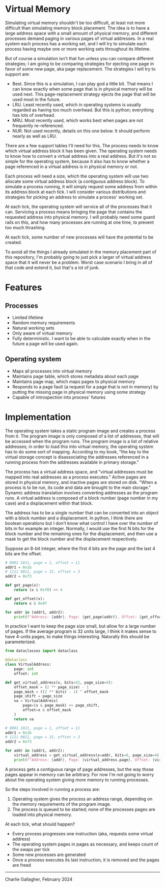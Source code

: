 # Virtual Memory
Simulating virtual memory shouldn't be too difficult, at least not more difficult than simulating memory block placement. The idea is to have a large address space with a small amount of physical memory, and different processes demand paging in various pages of virtual addresses. In a real system each process has a working set, and I will try to simulate each process having maybe one or more working sets throughout its lifetime.

But of course a simulation isn't that fun unless you can compare different strategies; I am going to be comparing strategies for ejecting one page in favor of some new page, aka page replacement. The strategies I will try to support are:

- Best. Since this is a simulation, I can play god a little bit. That means I can know exactly when some page that is in physical memory will be used next. This page-replacement strategy ejects the page that will be used most in the future.
- LRU. Least recently used, which in operating systems is usually regarded as having too much overhead. But this is python; everything has lots of overhead.
- MRU. Most recently used, which works best when pages are not frequently re-referenced.
- NUR. Not used recently, details on this one below. It should perform nearly as well as LRU.

There are a few support tables I'll need for this. The process needs to know which virtual address block it has been given. The operating system needs to know how to convert a virtual address into a real address. But it's not so simple for the operating system, because it also has to know whether a page referenced in a virtual address is in physical memory or not.

Each process will need a size, which the operating system will use two allocate some virtual address block (a _contiguous_ address block). To simulate a process running, it will simply request some address from within its address block at each tick. I will consider various distributions and strategies for picking an address to simulate a process' working set.

At each tick, the operating system will service all of the processes that it can. Servicing a process means bringing the page that contains the requested address into physical memory. I will probably need some guard rails on this, and how many processes are running at one time, to prevent too much thrashing.

At each tick, some number of new processes will have the potential to be created.

To avoid all the things I already simulated in the memory placement part of this repository, I'm probably going to just pick a larger of virtual address space that it will never be a problem. Worst case scenario I bring in all of that code and extend it, but that's a lot of junk.

# Features

## Processes

- Limited lifetime
- Random memory requirements
- Natural working sets
- Only aware of virtual memory
- Fully deterministic. I want to be able to calculate exactly when in the future a page will be used again.

## Operating system

- Maps all processes into virtual memory
- Maintains page table, which stores metadata about each page
- Maintains page map, which maps pages to physical memory
- Responds to a page fault (a request for a page that is not in memory) by putting the missing page in physical memory using some strategy
- Capable of introspection into process' futures


# Implementation
The operating system takes a static program image and creates a process from it. The program image is only composed of a list of addresses, that will be accessed when the program runs. The program image is a list of relative addresses; in order to load this into virtual memory, the operating system has to do some sort of mapping. According to my book, "the key to the virtual storage concept is disassociating the addresses referenced in a running process from the addresses available in primary storage."

The process has a virtual address space, and "virtual addresses must be mapped into real addresses as a process executes." Active pages are stored in physical memory, and inactive pages are stored on disk. "When a process is to be run, its code and data are brought to the main storage." Dynamic address translation involves converting addresses as the program runs. A virtual address is composed of a block number (page number in my case) and a displacement within that block.

The address has to be a single number that can be converted into an object with a block number and a displacement. In python, I think there are boolean operations but I don't know what control I have over the number of bits in for example an integer. Normally, I would use the first N bits for the block number and the remaining ones for the displacement, and then use a mask to get the block number and the displacement respectively.

Suppose an 8-bit integer, where the first 4 bits are the page and the last 4 bits are the offset.

```python
# 0001 1011, page = 1, offset = 11
addr1 = 0x1b
# 1111 0011, page = 15, offset = 3
addr2 = 0xf3

def get_page(x):
    return (x & 0xf0) >> 4

def get_offset(x):
    return x & 0x0f

for addr in (addr1, addr2):
    print(f"Address: {addr}, Page: {get_page(addr)}, Offset: {get_offset(addr)}")
```

In practice I want to keep the page size small, but allow for a large number of pages. If the average program is 32 units large, I think it makes sense to have 4-units pages, to make things interesting. Naturally this should be parameterized.

```python
from dataclasses import dataclass

@dataclass
class VirtualAddress:
    page: int
    offset: int

def get_virtual_address(x, bits=32, page_size=4):
    offset_mask = (2 ** page_size) - 1
    page_mask = ((2 ** bits) - 1) ^ offset_mask
    page_shift = page_size
    va = VirtualAddress(
        page=(x & page_mask) >> page_shift,
        offset=x & offset_mask
    )
    return va  

# 0001 1011, page = 1, offset = 11
addr1 = 0x1b
# 1111 0011, page = 15, offset = 3
addr2 = 0xf3

for addr in (addr1, addr2):
    virtual_address = get_virtual_address(x=addr, bits=8, page_size=4)
    print(f"Address: {addr}, Page: {virtual_address.page}, Offset: {virtual_address.offset}")
```

A process gets a contiguous range of page addresses, but the way those pages appear in memory can be arbitrary. For now I'm not going to worry about the operating system giving more memory to running processes.

So the steps involved in running a process are:

1. Operating system gives the process an address range, depending on the memory requirements of the program image.
2. The process is queued to be started; none of the processes pages are loaded into physical memory.

At each tick, what should happen?

- Every process progresses one instruction (aka, requests some virtual address)
- The operating system pages in pages as necessary, and keeps count of the swaps per tick
- Some new processes are generated
- Once a process executes its last instruction, it is removed and the pages are freed





---

Charlie Gallagher, February 2024